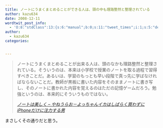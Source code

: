 ```yaml
---
title: ノートにうまくまとめることができる人は、頭の中も理路整然と整理されている
author: kazu634
date: 2008-12-11
wordtwit_post_info:
  - 'O:8:"stdClass":13:{s:6:"manual";b:0;s:11:"tweet_times";i:1;s:5:"delay";i:0;s:7:"enabled";i:1;s:10:"separation";s:2:"60";s:7:"version";s:3:"3.7";s:14:"tweet_template";b:0;s:6:"status";i:2;s:6:"result";a:0:{}s:13:"tweet_counter";i:2;s:13:"tweet_log_ids";a:1:{i:0;i:4433;}s:9:"hash_tags";a:0:{}s:8:"accounts";a:1:{i:0;s:7:"kazu634";}}'
author:
  - kazu634
categories:


---
```

<div class="section">
<blockquote title="ノートは美しく - やねうらお－よっちゃんイカはしばらく買わずにiPhoneだけに注力する男" cite="http://d.hatena.ne.jp/yaneurao/20081210#p1">
<p>
      ノートにうまくまとめることが出来る人は、頭のなかも理路整然と整理されている。そういうのは、本来は小学校で授業のノートを取る過程で習得すべきことだ。あるいは、学習のもっとも早い段階で真っ先に学ばなければならないことだ。教師が黒板に書いた内容をそのままノートに書き写し、そのノートに書かれた内容を覚えるのはただの記憶ゲームだろう。勉強というのは、本来的にそういうものではない。
</p>
    
<p>
<cite><a href="http://d.hatena.ne.jp/yaneurao/20081210#p1" onclick="__gaTracker('send', 'event', 'outbound-article', 'http://d.hatena.ne.jp/yaneurao/20081210#p1', 'ノートは美しく &#8211; やねうらお－よっちゃんイカはしばらく買わずにiPhoneだけに注力する男');" target="_blank">ノートは美しく &#8211; やねうらお－よっちゃんイカはしばらく買わずにiPhoneだけに注力する男</a></cite>
</p>
</blockquote>
  
<p>
    まさしくその通りだと思う。
</p>
</div>
